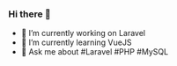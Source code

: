 ### Hi there 👋

- 🔭 I’m currently working on Laravel
- 🌱 I’m currently learning VueJS
- 💬 Ask me about #Laravel #PHP #MySQL

